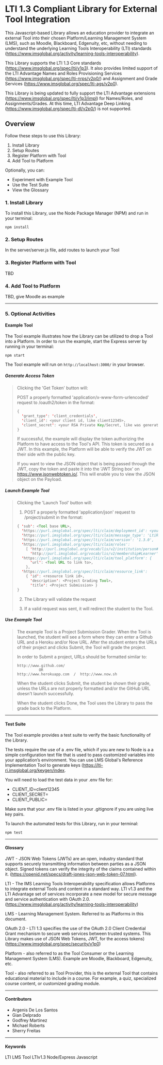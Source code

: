 # LTI 1.3 Compliant Library for External Tool Integration

This Javascript-based Library allows an education provider to integrate an external Tool into their chosen Platform/Learning Management System (LMS), such as Moodle, Blackboard, Edgenuity, etc, without needing to understand the underlying Learning Tools Interoperability (LTI) standards (https://www.imsglobal.org/activity/learning-tools-interoperability). 

This Library supports the LTI 1.3 Core standards (https://www.imsglobal.org/spec/lti/v1p3).  It also provides limited support of the LTI Advantage Names and Roles Provisioning Services (https://www.imsglobal.org/spec/lti-nrps/v2p0/) and Assignment and Grade Services (https://www.imsglobal.org/spec/lti-ags/v2p0).

This Library is being updated to fully support the LTI Advantage extensions (https://www.imsglobal.org/spec/lti/v1p3/impl) for Names/Roles, and Assignments/Grades.  At this time, LTI Advantage Deep Linking (https://www.imsglobal.org/spec/lti-dl/v2p0/) is not supported.

## Overview

Follow these steps to use this Library:

1. Install Library
2. Setup Routes
3. Register Platform with Tool
4. Add Tool to Platform

Optionally, you can:

- Experiment with Example Tool
- Use the Test Suite
- View the Glossary

### 1. Install Library

To install this Library, use the Node Package Manager (NPM) and run in your terminal:

```
npm install
```

### 2. Setup Routes

In the server/server.js file, add routes to launch your Tool


### 3. Register Platform with Tool

TBD


### 4. Add Tool to Platform

TBD, give Moodle as example


---

### 5. Optional Activities

#### Example Tool

The Tool example illustrates how the Library can be utilized to drop a Tool into a Platform.  In order to run the example, start the Express server by running in your terminal:

```
npm start
```

The Tool example will run on `http://localhost:3000/` in your browser.

##### Generate Access Token

> Clicking the 'Get Token' button will:
> 
> POST a properly formatted 'application/x-www-form-urlencoded' request to /oauth2/token in the format:
> ```java
> {
>   'grant_type': 'client_credentials',
>   'client_id': <your client id, like client12345>,
>   'client_secret': <your RSA Private Key/Secret, like was generated under Testing above>
> }
> ```
> If successful, the example will display the token authorizing the Platform to have access to the Tool's API.  This token is secured as a JWT.  In this example, the Platform will be able to verify the JWT on their side with the public key.
> 
> If you want to view the JSON object that is being passed through the JWT, copy the token and paste it into the 'JWT String box' on https://www.jsonwebtoken.io/.  This will enable you to view the JSON object on the Payload.

##### Launch Example Tool

> Clicking the 'Launch Tool' button will:
> 
> [//]: # (Need to add correct route)
> 1. POST a properly formatted 'application/json' request to /project/submit in the format:
> 
> [//]: # (Need to update to exact JSON object we are expecting)
> ```java
> { 'sub': <Tool base URL>,
>   'https://purl.imsglobal.org/spec/lti/claim/deployment_id': <your deployment id>,
>   'https://purl.imsglobal.org/spec/lti/claim/message_type': 'LtiResourceLinkRequest',
>   'https://purl.imsglobal.org/spec/lti/claim/version': '1.3.0',
>   'https://purl.imsglobal.org/spec/lti/claim/roles': 
>     [ 'http://purl.imsglobal.org/vocab/lis/v2/institution/person#Student',
>       'http://purl.imsglobal.org/vocab/lis/v2/membership#Learner' ],
>   'https://purl.imsglobal.org/spec/lti/claim/tool_platform': {
>       'url': <Tool URL to link to>,
>     },    
>   'https://purl.imsglobal.org/spec/lti/claim/resource_link': 
>     { 'id': <resource link id>,
>       'description': <Project Grading Tool>,
>       'title': <Project Submission> }
> }
> ```
> 
> 2. The Library will validate the request
> 
> 3. If a valid request was sent, it will redirect the student to the Tool.

##### Use Example Tool

> The example Tool is a Project Submission Grader.  When the Tool is launched, the student will see a form where they can enter a Github URL and a Heroku and/or Now URL.  After the student enters the URLs of their project and clicks Submit, the Tool will grade the project. 
> 
>   In order to Submit a project, URLs should be formatted similar to:
>     
>     http://www.github.com/
>               OR
>     http://www.herokuapp.com  /  http://www.now.sh
> 
> When the student clicks Submit, the student be shown their grade, unless the URLs are not properly formatted and/or the GitHub URL doesn't launch successfully.
> 
> When the student clicks Done, the Tool uses the Library to pass the grade back to the Platform.

---

#### Test Suite

The Tool example provides a test suite to verify the basic functionality of the Library.  

The tests require the use of a .env file, which if you are new to Node is a a simple configuration text file that is used to pass customized variables into your application’s environment. You can use LMS Global's Reference Implementation Tool to generate keys (https://lti-ri.imsglobal.org/keygen/index.

You will need to load the test data in your .env file for:
* CLIENT_ID=client12345
* CLIENT_SECRET=<RSA Private Key>
* CLIENT_PUBLIC=<Public Key>

Make sure that your .env file is listed in your .gitignore if you are using live key pairs.

To launch the automated tests for this Library, run in your terminal:

```
npm test
```

---

#### Glossary

JWT - JSON Web Tokens (JWTs) are an open, industry standard that supports securely transmitting information between parties as a JSON object.  Signed tokens can verify the integrity of the claims contained within it.  (https://openid.net/specs/draft-jones-json-web-token-07.html).  

LTI - The IMS Learning Tools Interoperability specification allows Platforms to integrate external Tools and content in a standard way. LTI v1.3 and the LTI Advantage set of services incorporate a new model for secure message and service authentication with OAuth 2.0. (https://www.imsglobal.org/activity/learning-tools-interoperability)

LMS - Learning Management System.  Referred to as Platforms in this document.

OAuth 2.0 - LTI 1.3 specifies the use of the OAuth 2.0 Client Credential Grant mechanism to secure web services between trusted systems.  This Library makes use of JSON Web Tokens, JWT, for the access tokens) (https://www.imsglobal.org/spec/security/v1p0) 

Platform - also referred to as the Tool Consumer or the Learning Management System (LMS).  Example are Moodle, Blackboard, Edgenuity, etc.

Tool - also referred to as Tool Provider, this is the external Tool that contains educational material to include in a course.  For example, a quiz, specialized course content, or customized grading module.

---

#### Contributors
* Argenis De Los Santos
* Gian Delprado
* Godfrey Martinez
* Michael Roberts
* Sherry Freitas

---

#### Keywords

LTI LMS Tool LTIv1.3 Node/Express Javascript